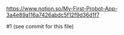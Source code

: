 https://www.notion.so/My-First-Probot-App-3a4e89a116a7426abdc5f12f9d36d1f7

#1 (see commit for this file)
